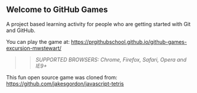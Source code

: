 ## Welcome to GitHub Games

A project based learning activity for people who are getting started with Git and GitHub.

You can play the game at: https://prgithubschool.github.io/github-games-excursion-mwstewart/

>> _*SUPPORTED BROWSERS*: Chrome, Firefox, Safari, Opera and IE9+_

This fun open source game was cloned from: https://github.com/jakesgordon/javascript-tetris

